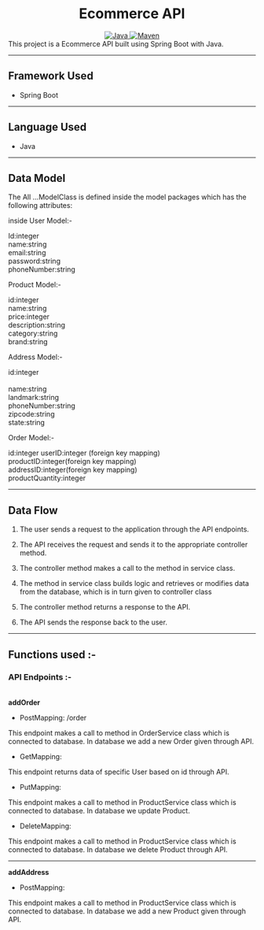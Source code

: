 <center>
<h1> Ecommerce API </h1>
</center>
<center>
<a href="Java url">
    <img alt="Java" src="https://img.shields.io/badge/Java->=8-darkblue.svg" />
</a>
<a href="Maven url" >
    <img alt="Maven" src="https://img.shields.io/badge/maven-3.0.5-brightgreen.svg" />
</a>
</center>
This project is a Ecommerce API built using Spring Boot with Java.

---

## Framework Used
* Spring Boot

---

## Language Used
* Java

---

## Data Model

The All ...ModelClass  is defined inside the model packages which has the following attributes:

   inside User Model:-<br>

   Id:integer<br>
    name:string<br>
    email:string<br>
   password:string<br>
   phoneNumber:string <br>



  Product Model:- <br>

  id:integer <br>
  name:string<br>
  price:integer<br>
  description:string<br>
  category:string<br>
  brand:string<br>

 Address Model:- <br>

 id:integer <br>   
 name:string<br>
 landmark:string<br>
 phoneNumber:string<br>
 zipcode:string<br>
 state:string<br>


 Order Model:- <br>

  id:integer
  userID:integer (foreign key mapping)<br>
  productID:integer(foreign key mapping)<br>
  addressID:integer(foreign key mapping)<br>
  productQuantity:integer<br>

---

## Data Flow

1. The user sends a request to the application through the API endpoints.
2. The API receives the request and sends it to the appropriate controller method.
3. The controller method makes a call to the method in service class.

4. The method in service class builds logic and retrieves or modifies data from the database, which is in turn given to controller class
5. The controller method returns a response to the API.
6. The API sends the response back to the user.

---

## Functions used :-

### API Endpoints :-
</br>
<b> addOrder </b>

* PostMapping: /order 

This endpoint makes a call to method in OrderService class which is connected to database. In database we add a new Order given through API.


* GetMapping: 

This endpoint returns data of specific User based on id through API.


* PutMapping: 

This endpoint makes a call to method in ProductService class which is connected to database. In database we update Product.


* DeleteMapping: 

This endpoint makes a call to method in ProductService class which is connected to database. In database we delete Product through API.


---
<b> addAddress </b>

* PostMapping: 

This endpoint makes a call to method in ProductService class which is connected to database. In database we add a new Product given through API.
